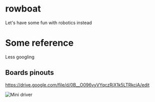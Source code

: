 rowboat
=======

Let's have some fun with robotics instead

Some reference
==============
Less googling

Boards pinouts
--------------
https://drive.google.com/file/d/0B__O096vyVYqczRjX1k5LTRkcjA/edit

![Mini driver](http://cdn.instructables.com/FKE/92HV/H74314MC/FKE92HVH74314MC.LARGE.jpg)
